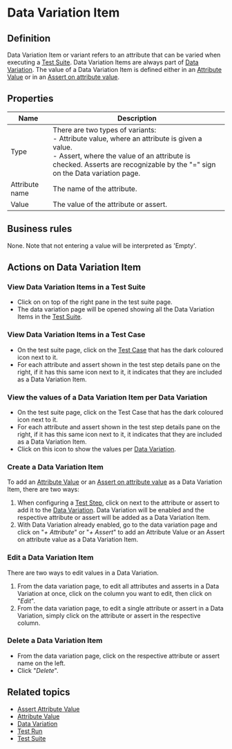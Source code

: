 # Data Variation Item

## Definition

Data Variation Item or variant refers to an attribute that can be varied when executing a [Test Suite](test-suite). 
Data Variation Items are always part of [Data Variation](datavariation).
The value of a Data Variation Item is defined either in an [Attribute Value](attribute-value) or in an [Assert on attribute value](assert-attribute-value).

## Properties
| Name | Description |
| ----------- | ----------- |
| Type | There are two types of variants: <br /> - Attribute value, where an attribute is given a value. <br /> - Assert, where the value of an attribute is checked. Asserts are recognizable by the "=" sign on the Data variation page.<br />  |
| Attribute name | The name of the attribute. |
| Value | The value of the attribute or assert. |

## Business rules
None.
Note that not entering a value will be interpreted as 'Empty'.

## Actions on Data Variation Item

### View Data Variation Items in a Test Suite
- Click on <i class="fas fa-table"></i> on top of the right pane in the test suite page. 
- The data variation page will be opened showing all the Data Variation Items in the [Test Suite](test-suite).

### View Data Variation Items in a Test Case
- On the test suite page, click on the [Test Case](test-case) that has the dark coloured <i class="fas fa-table"></i> icon next to it.
- For each attribute and assert shown in the test step details pane on the right, if it has this same icon next to it, it indicates that they are included as a Data Variation Item.

### View the values of a Data Variation Item per Data Variation
- On the test suite page, click on the Test Case that has the dark coloured <i class="fas fa-table"></i> icon next to it.
- For each attribute and assert shown in the test step details pane on the right, if it has this same icon next to it, it indicates that they are included as a Data Variation Item.
- Click on this icon to show the values per [Data Variation](datavariation).

### Create a Data Variation Item
To add an [Attribute Value](attribute-value) or an [Assert on attribute value](assert-attribute-value) as a Data Variation Item, there are two ways:
1. When configuring a [Test Step](test-step), click on <i class="fas fa-table"></i> next to the attribute or assert to add it to the [Data Variation](datavariation). Data Variation will be enabled and the respective attribute or assert will be added as a Data Variation Item.
2. With Data Variation already enabled, go to the data variation page and click on "*+ Attribute*" or "*+ Assert*" to add an Attribute Value or an Assert on attribute value as a Data Variation Item.

### Edit a Data Variation Item
There are two ways to edit values in a Data Variation. 
1. From the data variation page, to edit all attributes and asserts in a Data Variation at once, click on the column you want to edit, then click on "*Edit*".
2. From the data variation page, to edit a single attribute or assert in a Data Variation, simply click on the attribute or assert in the respective column.

### Delete a Data Variation Item
- From the data variation page, click on the respective attribute or assert name on the left.
- Click "*Delete*".

## Related topics
- [Assert Attribute Value](assert-attribute-value)
- [Attribute Value](attribute-value)
- [Data Variation](datavariation)
- [Test Run](test-run)
- [Test Suite](test-suite)
